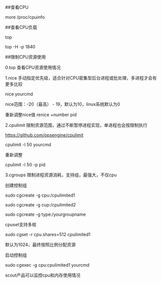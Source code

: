 

##查看CPU

more /proc/cpuinfo

##查看CPU负载

top

top -H -p 1840

##限制CPU资源使用

0.top 查看CPU资源使用情况

1.nice 手动指定优先级，适合针对CPU密集型后台进程或批处理，多进程才会有更多比较

nice yourcmd

nice范围：-20（最高） - 19，默认为10，linux系统默认为0

重新调整nice值 renice +number pid

2.cpulimit 限制资源范围，通过不断暂停进程实现，单进程也会按限制执行

https://github.com/opsengine/cpulimit

cpulimit -l 50 yourcmd

重新调整

cpulimit -l 50 -p pid

3.cgroups 限制进程资源消耗，支持组，最强大，不仅cpu

创建控制组

sudo cgcreate -g cpu:/cpulimited1

sudo cgcreate -g cup:/cpulimited2

sudo cgcreate -g type:/yourgroupname

cpuset支持多核

sudo cgset -r cpu.shares=512 cpulimited1

默认为1024，最终按照比例分配资源

启动控制组

sudo cgexec -g cpu:cpulimited1 yourcmd

scout产品可以监控cpu和内存使用情况
